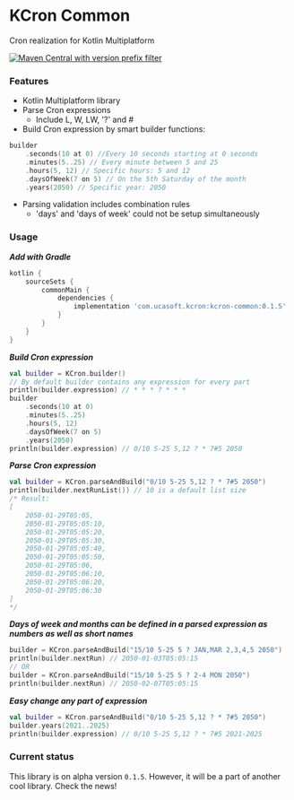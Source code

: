 # KCron Common
Cron realization for Kotlin Multiplatform

[![Maven Central with version prefix filter](https://img.shields.io/maven-central/v/com.ucasoft.kcron/kcron-common/0.1.5)](https://search.maven.org/artifact/com.ucasoft.kcron/kcron-common/0.1.5/jar)

### Features
* Kotlin Multiplatform library
* Parse Cron expressions
  * Include L, W, LW, '?' and #
* Build Cron expression by smart builder functions:
```kotlin
builder
    .seconds(10 at 0) //Every 10 seconds starting at 0 seconds
    .minutes(5..25) // Every minute between 5 and 25
    .hours(5, 12) // Specific hours: 5 and 12
    .daysOfWeek(7 on 5) // On the 5th Saturday of the month
    .years(2050) // Specific year: 2050
```
* Parsing validation includes combination rules
  * 'days' and 'days of week' could not be setup simultaneously
### Usage
***Add with Gradle***
```groovy
kotlin {
    sourceSets {
        commonMain {
            dependencies {
                implementation 'com.ucasoft.kcron:kcron-common:0.1.5'
            }
        }
    }
}
```
***Build Cron expression***
```kotlin
val builder = KCron.builder()
// By default builder contains any expression for every part
println(builder.expression) // * * * ? * * *
builder
    .seconds(10 at 0)
    .minutes(5..25)
    .hours(5, 12)
    .daysOfWeek(7 on 5)
    .years(2050)
println(builder.expression) // 0/10 5-25 5,12 ? * 7#5 2050
```
***Parse Cron expression***
```kotlin
val builder = KCron.parseAndBuild("0/10 5-25 5,12 ? * 7#5 2050")
println(builder.nextRunList()) // 10 is a default list size
/* Result:
[
    2050-01-29T05:05,
    2050-01-29T05:05:10,
    2050-01-29T05:05:20,
    2050-01-29T05:05:30,
    2050-01-29T05:05:40,
    2050-01-29T05:05:50,
    2050-01-29T05:06,
    2050-01-29T05:06:10,
    2050-01-29T05:06:20,
    2050-01-29T05:06:30
]
*/ 
```
***Days of week and months can be defined in a parsed expression as numbers as well as short names***
```kotlin
builder = KCron.parseAndBuild("15/10 5-25 5 ? JAN,MAR 2,3,4,5 2050")
println(builder.nextRun) // 2050-01-03T05:05:15
// OR
builder = KCron.parseAndBuild("15/10 5-25 5 ? 2-4 MON 2050")
println(builder.nextRun) // 2050-02-07T05:05:15
```
***Easy change any part of expression***
```kotlin
val builder = KCron.parseAndBuild("0/10 5-25 5,12 ? * 7#5 2050")
builder.years(2021..2025)
println(builder.expression) // 0/10 5-25 5,12 ? * 7#5 2021-2025
``` 
### Current status
This library is on alpha version `0.1.5`.
However, it will be a part of another cool library.
Check the news! 
